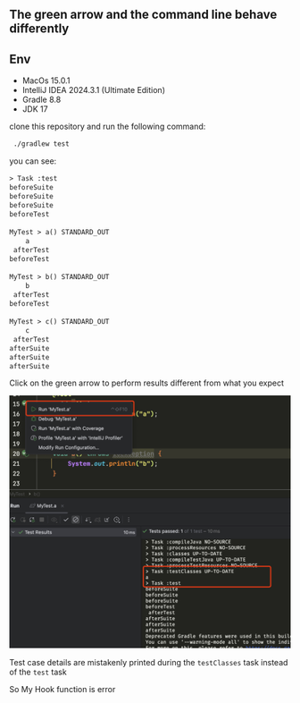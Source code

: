 ## The green arrow and the command line behave differently


## Env

- MacOs 15.0.1
- IntelliJ IDEA 2024.3.1 (Ultimate Edition)
- Gradle 8.8
- JDK 17


clone this repository and run the following command:

```bash
 ./gradlew test
```
you can see:

```
> Task :test
beforeSuite 
beforeSuite 
beforeSuite 
beforeTest 

MyTest > a() STANDARD_OUT
    a
 afterTest  
beforeTest 

MyTest > b() STANDARD_OUT
    b
 afterTest  
beforeTest 

MyTest > c() STANDARD_OUT
    c
 afterTest  
afterSuite 
afterSuite 
afterSuite 
```

Click on the green arrow to perform results different from what you expect


![71734343700_.pic.jpg](71734343700_.pic.jpg)

Test case details are mistakenly printed during the `testClasses` task instead of the `test` task


So My Hook function is error
